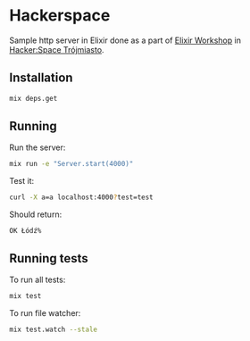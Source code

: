 # Hackerspace

Sample http server in Elixir done as a part of
[Elixir Workshop](https://www.meetup.com/Elixir-Tricity/events/245238579/)
in [Hacker:Space Trójmiasto](http://hs3.pl/).


## Installation


```bash
mix deps.get
```


## Running

Run the server:

```bash
mix run -e "Server.start(4000)"
```

Test it:

```bash
curl -X a=a localhost:4000?test=test
```

Should return:

```
OK Łódź%
```



## Running tests

To run all tests:

```bash
mix test
```

To run file watcher:

```bash
mix test.watch --stale
```
